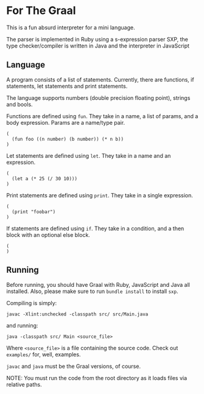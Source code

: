 # For The Graal

This is a fun absurd interpreter for a mini language.

The parser is implemented in Ruby using a s-expression parser SXP,
the type checker/compiler is written in Java and the interpreter in
JavaScript

## Language

A program consists of a list of statements. Currently, there are functions,
 if statements, let statements and print statements.

The language supports numbers (double precision floating point), strings and bools.

Functions are defined using `fun`. They take in a name, a list of params,
and a body expression. Params are a name/type pair.
```
(
  (fun foo ((n number) (b number)) (* n b))
)
```

Let statements are defined using `let`. They take in a name and an expression.

```
(
  (let a (* 25 (/ 30 10)))
)
```

Print statements are defined using `print`. They take in a single expression.
```
(
  (print "foobar")
)
```

If statements are defined using `if`. They take in a condition, and 
a then block with an optional else block.
```
(
)
```
## Running
Before running, you should have Graal with Ruby, JavaScript and Java
all installed. Also, please make sure to run `bundle install` 
to install `sxp`.

Compiling is simply:
```
javac -Xlint:unchecked -classpath src/ src/Main.java
```
and running:
```
java -classpath src/ Main <source_file>
```

Where `<source_file>` is a file containing the source code. 
Check out `examples/` for, well, examples.

`javac` and `java` must be the Graal versions, of course.

NOTE: You must run the code from the root directory as it loads files
via relative paths.